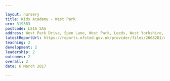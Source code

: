 ```yaml
---

layout: nursery
title: Kids Academy - West Park
urn: 319383
postcode: LS16 5AS
address: West Park Drive, Spen Lane, West Park, Leeds, West Yorkshire, LS16 5AS
latestReportUrl: https://reports.ofsted.gov.uk/provider/files/2668281/urn/319383.pdf
teaching: 2
development: 2
leadership: 2
outcomes: 2
overall: 2
date: 6 March 2017

---
```

